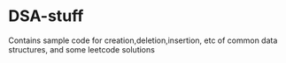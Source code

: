 # DSA-stuff
Contains sample code for creation,deletion,insertion, etc of common data structures, and some leetcode solutions
